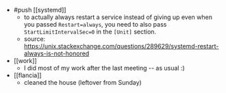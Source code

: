 - #push [[systemd]]
  - to actually always restart a service instead of giving up even when you passed `Restart=always`, you need to also pass `StartLimitIntervalSec=0` in the `[Unit]` section.
  - source: https://unix.stackexchange.com/questions/289629/systemd-restart-always-is-not-honored
- [[work]]
  - I did most of my work after the last meeting -- as usual :)
- [[flancia]]
  - cleaned the house (leftover from Sunday)
